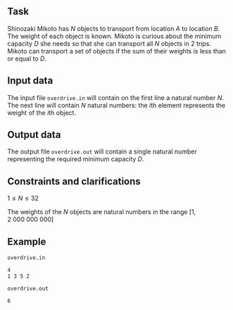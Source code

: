 ## Task

Shinozaki Mikoto has $N$ objects to transport from location $A$ to location $B$. The weight of each object is known. Mikoto is curious about the minimum capacity $D$ she needs so that she can transport all $N$ objects in 2 trips. Mikoto can transport a set of objects if the sum of their weights is less than or equal to $D$.

## Input data

The input file `overdrive.in` will contain on the first line a natural number $N$. The next line will contain $N$ natural numbers: the $i$th element represents the weight of the $i$th object.

## Output data

The output file `overdrive.out` will contain a single natural number representing the required minimum capacity $D$.

## Constraints and clarifications

$1 \leq N \leq 32$

The weights of the $N$ objects are natural numbers in the range $[1, 2\ 000\ 000\ 000]$

## Example

`overdrive.in`

```
4
1 3 5 2
```

`overdrive.out`

```
6
```